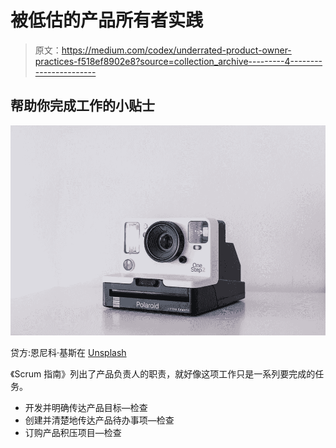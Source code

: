 # 被低估的产品所有者实践

> 原文：<https://medium.com/codex/underrated-product-owner-practices-f518ef8902e8?source=collection_archive---------4----------------------->

## 帮助你完成工作的小贴士

![](img/f74cf38a354a0e91cf417b2dca2318f0.png)

贷方:恩尼科·基斯在 [Unsplash](https://unsplash.com/photos/KsLPTsYaqIQ)

《Scrum 指南》列出了产品负责人的职责，就好像这项工作只是一系列要完成的任务。

*   开发并明确传达产品目标—检查
*   创建并清楚地传达产品待办事项—检查
*   订购产品积压项目—检查